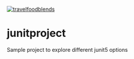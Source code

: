 [![travelfoodblends](https://circleci.com/gh/travelfoodblends/junitproject/circleci-project-setup.svg?style=shield)](https://app.circleci.com/pipelines/github/travelfoodblends/junitproject/circleci-project-setup)

# junitproject
Sample project to explore different junit5 options

